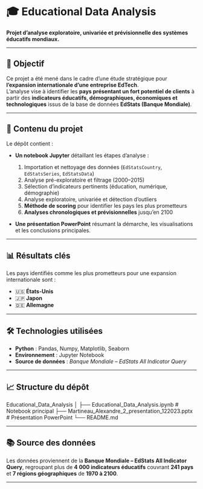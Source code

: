 # 🎓 Educational Data Analysis  

**Projet d’analyse exploratoire, univariée et prévisionnelle des systèmes éducatifs mondiaux.**

---

## 🎯 Objectif  
Ce projet a été mené dans le cadre d’une étude stratégique pour **l’expansion internationale d’une entreprise EdTech**.  
L’analyse vise à identifier les **pays présentant un fort potentiel de clients** à partir des **indicateurs éducatifs, démographiques, économiques et technologiques** issus de la base de données **EdStats (Banque Mondiale)**.

---

## 🧩 Contenu du projet  
Le dépôt contient :  

- **Un notebook Jupyter** détaillant les étapes d’analyse :  
  1. Importation et nettoyage des données (`EdStatsCountry`, `EdStatsSeries`, `EdStatsData`)  
  2. Analyse pré-exploratoire et filtrage (2000–2015)  
  3. Sélection d’indicateurs pertinents (éducation, numérique, démographie)  
  4. Analyse exploratoire, univariée et détection d’outliers  
  5. **Méthode de scoring** pour identifier les pays les plus prometteurs  
  6. **Analyses chronologiques et prévisionnelles** jusqu’en 2100  

- **Une présentation PowerPoint** résumant la démarche, les visualisations et les conclusions principales.

---

## 📊 Résultats clés  

Les pays identifiés comme les plus prometteurs pour une expansion internationale sont :  

- 🇺🇸 **États-Unis**  
- 🇯🇵 **Japon**  
- 🇩🇪 **Allemagne**

---

## 🛠️ Technologies utilisées  

- **Python** : Pandas, Numpy, Matplotlib, Seaborn  
- **Environnement** : Jupyter Notebook  
- **Source de données** : *Banque Mondiale – EdStats All Indicator Query*

---

## 📈 Structure du dépôt  

Educational_Data_Analysis
│
├── Educational_Data_Analysis.ipynb # Notebook principal
├── Martineau_Alexandre_2_presentation_122023.pptx # Présentation PowerPoint
└── README.md

---

## 📚 Source des données  

Les données proviennent de la **Banque Mondiale – EdStats All Indicator Query**, regroupant plus de **4 000 indicateurs éducatifs** couvrant **241 pays** et **7 régions géographiques** de **1970 à 2100**.  

---
